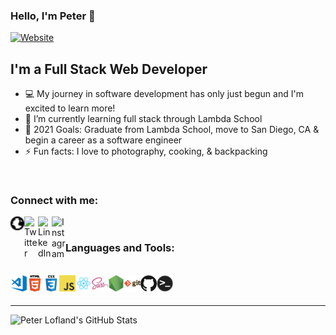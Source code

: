 ### Hello, I'm Peter 👋

[![Website](https://img.shields.io/website?label=portfolio&style=for-the-badge&url=https%3A%2F%2Fplofland.com)](https://personal-portfolio-cyan.vercel.app/)

## I'm a Full Stack Web Developer

- 💻 My journey in software development has only just begun and I'm excited to learn more!
- 🌱 I’m currently learning full stack through Lambda School
- 🥅 2021 Goals: Graduate from Lambda School, move to San Diego, CA & begin a career as a software engineer
- ⚡ Fun facts: I love to photography, cooking, & backpacking

<br/>

### Connect with me:

[<img align="left" alt="plofland portfolio" width="22px" src="https://raw.githubusercontent.com/iconic/open-iconic/master/svg/globe.svg" />][website]

[<img align="left" alt="Twitter" width="22px" src="https://cdn.jsdelivr.net/npm/simple-icons@v3/icons/twitter.svg" />][twitter]

[<img align="left" alt="LinkedIn" width="22px" src="https://cdn.jsdelivr.net/npm/simple-icons@v3/icons/linkedin.svg" />][linkedin]

[<img align="left" alt="Instagram" width="22px" src="https://cdn.jsdelivr.net/npm/simple-icons@v3/icons/instagram.svg" />][instagram]

<br />

### Languages and Tools:

<br/>

<img align="left" alt="Visual Studio Code" width="26px" src="https://raw.githubusercontent.com/github/explore/80688e429a7d4ef2fca1e82350fe8e3517d3494d/topics/visual-studio-code/visual-studio-code.png" />

<img align="left" alt="HTML5" width="26px" src="https://raw.githubusercontent.com/github/explore/80688e429a7d4ef2fca1e82350fe8e3517d3494d/topics/html/html.png" />

<img align="left" alt="CSS3" width="26px" src="https://raw.githubusercontent.com/github/explore/80688e429a7d4ef2fca1e82350fe8e3517d3494d/topics/css/css.png" />

<img align="left" alt="JavaScript" width="26px" src="https://raw.githubusercontent.com/github/explore/80688e429a7d4ef2fca1e82350fe8e3517d3494d/topics/javascript/javascript.png" />

<img align="left" alt="React" width="26px" src="https://raw.githubusercontent.com/github/explore/80688e429a7d4ef2fca1e82350fe8e3517d3494d/topics/react/react.png" />

<img align="left" alt="Sass" width="26px" src="https://raw.githubusercontent.com/github/explore/80688e429a7d4ef2fca1e82350fe8e3517d3494d/topics/sass/sass.png" />

<img align="left" alt="Node.js" width="26px" src="https://raw.githubusercontent.com/github/explore/80688e429a7d4ef2fca1e82350fe8e3517d3494d/topics/nodejs/nodejs.png" />

<img align="left" alt="Git" width="26px" src="https://raw.githubusercontent.com/github/explore/80688e429a7d4ef2fca1e82350fe8e3517d3494d/topics/git/git.png" />

<img align="left" alt="GitHub" width="26px" src="https://raw.githubusercontent.com/github/explore/78df643247d429f6cc873026c0622819ad797942/topics/github/github.png" />

<img align="left" alt="Terminal" width="26px" src="https://raw.githubusercontent.com/github/explore/80688e429a7d4ef2fca1e82350fe8e3517d3494d/topics/terminal/terminal.png" />

<!-- [<img align="left" alt="SQL" width="26px" src="https://raw.githubusercontent.com/github/explore/80688e429a7d4ef2fca1e82350fe8e3517d3494d/topics/sql/sql.png" />]
[<img align="left" alt="MySQL" width="26px" src="https://raw.githubusercontent.com/github/explore/80688e429a7d4ef2fca1e82350fe8e3517d3494d/topics/mysql/mysql.png" />]
[<img align="left" alt="MongoDB" width="26px" src="https://raw.githubusercontent.com/github/explore/80688e429a7d4ef2fca1e82350fe8e3517d3494d/topics/mongodb/mongodb.png" />] -->
<br />

<br />

---

<img align="left" alt="Peter Lofland's GitHub Stats" src="https://github-readme-stats.codestackr.vercel.app/api?username=Plofland&show_icons=true&hide_border=true&theme=tokyonight" />

<br/>

<!--START_SECTION:activity-->
<!--END_SECTION:activity-->

<!-- <details>
  <summary>:zap: GitHub Stats</summary>
</details> -->

[website]: https://personal-portfolio-cyan.vercel.app/
[twitter]: https://twitter.com/PeterLofland
[instagram]: https://www.instagram.com/peterlofland/
[linkedin]: https://www.linkedin.com/in/peter-lofland/
